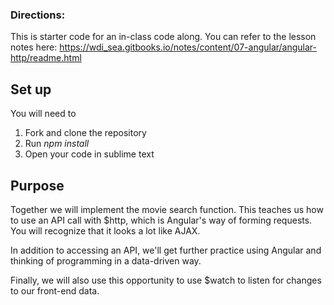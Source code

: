### Directions:

This is starter code for an in-class code along. You can refer to the lesson notes here: https://wdi_sea.gitbooks.io/notes/content/07-angular/angular-http/readme.html

## Set up

You will need to 

1. Fork and clone the repository
2. Run *npm install*
3. Open your code in sublime text

## Purpose

Together we will implement the movie search function. This teaches us how to 
use an API call with $http, which is Angular's way of forming requests. You 
will recognize that it looks a lot like AJAX.

In addition to accessing an API, we'll get further practice using Angular 
and thinking of programming in a data-driven way.

Finally, we will also use this opportunity to use $watch to listen for 
changes to our front-end data.
